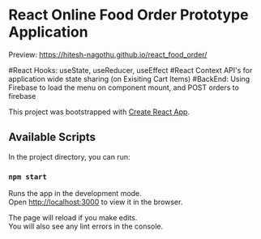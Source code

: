 # React Online Food Order Prototype Application

Preview: https://hitesh-nagothu.github.io/react_food_order/


#React Hooks: useState, useReducer, useEffect
#React Context API's for application wide state sharing (on Exisiting Cart Items)
#BackEnd: Using Firebase to load the menu on component mount, and POST orders to firebase




This project was bootstrapped with [Create React App](https://github.com/facebook/create-react-app).

## Available Scripts

In the project directory, you can run:

### `npm start`

Runs the app in the development mode.\
Open [http://localhost:3000](http://localhost:3000) to view it in the browser.

The page will reload if you make edits.\
You will also see any lint errors in the console.
